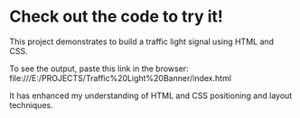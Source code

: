 # Check out the code to try it!

This project demonstrates to build a traffic light signal using HTML and CSS.

To see the output, paste this link in the browser:<br>
file:///E:/PROJECTS/Traffic%20Light%20Banner/index.html

It has enhanced my understanding of HTML and CSS positioning and layout techniques.


